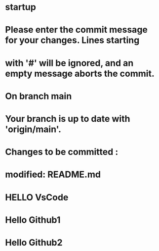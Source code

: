 # startup

# Please enter the commit message for your changes. Lines starting
# with '#' will be ignored, and an empty message aborts the commit.
#
# On branch main
# Your branch is up to date with 'origin/main'.
#
# Changes to be committed :
#	modified:   README.md
#
# HELLO VsCode
# Hello Github1
# Hello Github2